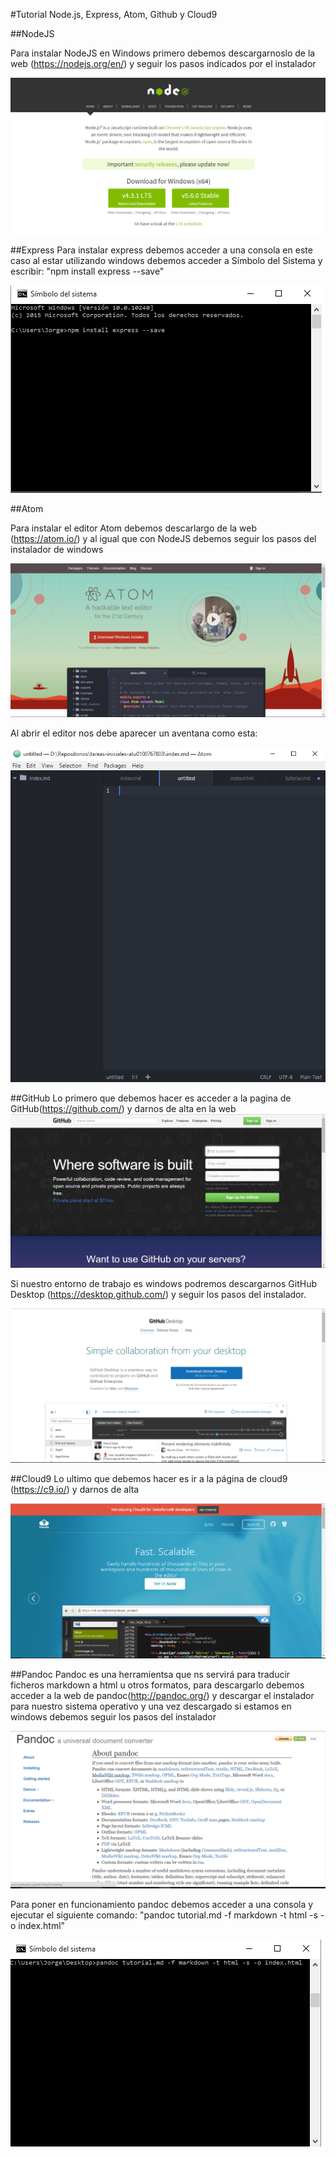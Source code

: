 #Tutorial Node.js, Express, Atom, Github y Cloud9

##NodeJS

Para instalar NodeJS en Windows primero debemos descargarnoslo de la web (https://nodejs.org/en/) y seguir los pasos indicados por el instalador

![](images/Captura.PNG)

##Express
Para instalar express debemos acceder a una consola en este caso al estar utilizando windows debemos acceder a Símbolo del Sistema y escribir: "npm  install express --save"

![](images/Captura1.png)

##Atom

Para instalar el editor Atom debemos descarlargo de la web (https://atom.io/) y al igual que con NodeJS debemos seguir los pasos del instalador de windows

![](images/Captura2.png)

Al abrir el editor nos debe aparecer un aventana como esta:

![](images/Captura3.png)

##GitHub
Lo primero que debemos hacer es acceder a la pagina de GitHub(https://github.com/) y darnos de alta en la web
![](images/Captura4.png)

Si nuestro entorno de trabajo es windows podremos descargarnos GitHub Desktop (https://desktop.github.com/) y seguir los pasos del instalador.

![](images/Captura5.png)

##Cloud9
Lo ultimo que debemos hacer es ir a la página de cloud9 (https://c9.io/) y darnos de alta

![](images/Captura6.png)

##Pandoc
Pandoc es una herramientsa que ns servirá para traducir ficheros markdown a html u otros formatos, para descargarlo debemos acceder a la web de pandoc(http://pandoc.org/) y descargar el instalador para nuestro sistema operativo y una vez descargado si estamos en windows debemos seguir los pasos del instalador

![](images/Captura7.png)

Para poner en funcionamiento pandoc debemos acceder a una consola y ejecutar el siguiente comando: "pandoc tutorial.md -f markdown -t html -s -o index.html"

![](images/Captura8.png)
